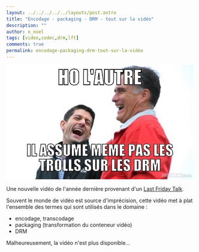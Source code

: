 ```yaml
---
layout: ../../../../../layouts/post.astro
title: "Encodage - packaging - DRM - tout sur la vidéo"
description: ""
author: o_noel 
tags: [video,codec,drm,lft]
comments: true 
permalink: encodage-packaging-drm-tout-sur-la-vidéo
---
```


![Encodage - packaging - DRM - tout sur la vidéo](../../../../../../../images/posts/imgob/0-00-30-83-201306-ob_249f74_1372237975-243eac44ed956db01c71e248156531e7-jpg.jpeg)

Une nouvelle vidéo de l'année dernière provenant d'un [Last Friday Talk](/tags/#lft).

Souvent le monde de vidéo est source d'imprécision, cette vidéo met à plat l'ensemble des termes qui sont utilisés dans le domaine :

- encodage, transcodage
- packaging (transformation du conteneur vidéo)
- DRM

Malheureusement, la vidéo n'est plus disponible...
